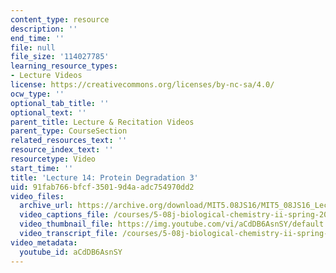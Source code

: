 ```yaml
---
content_type: resource
description: ''
end_time: ''
file: null
file_size: '114027785'
learning_resource_types:
- Lecture Videos
license: https://creativecommons.org/licenses/by-nc-sa/4.0/
ocw_type: ''
optional_tab_title: ''
optional_text: ''
parent_title: Lecture & Recitation Videos
parent_type: CourseSection
related_resources_text: ''
resource_index_text: ''
resourcetype: Video
start_time: ''
title: 'Lecture 14: Protein Degradation 3'
uid: 91fab766-bfcf-3501-9d4a-adc754970dd2
video_files:
  archive_url: https://archive.org/download/MIT5.08JS16/MIT5_08JS16_Lecture_14_300k.mp4
  video_captions_file: /courses/5-08j-biological-chemistry-ii-spring-2016/c4254a96ae1557fe93730ef20d88b2f7_aCdDB6AsnSY.vtt
  video_thumbnail_file: https://img.youtube.com/vi/aCdDB6AsnSY/default.jpg
  video_transcript_file: /courses/5-08j-biological-chemistry-ii-spring-2016/0d58e1811b20df1a80a6023c18bee34d_aCdDB6AsnSY.pdf
video_metadata:
  youtube_id: aCdDB6AsnSY
---
```

